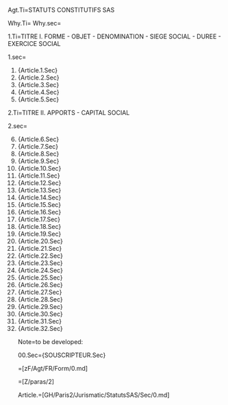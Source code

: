 Agt.Ti=STATUTS CONSTITUTIFS SAS

Why.Ti=</i>
Why.sec=</i>

1.Ti=TITRE I. FORME - OBJET - DENOMINATION - SIEGE SOCIAL - DUREE - EXERCICE SOCIAL

1.sec=<ol><li>{Article.1.Sec}</li><li>{Article.2.Sec}</li><li>{Article.3.Sec}</li><li>{Article.4.Sec}</li><li>{Article.5.Sec}</li></ol>


2.Ti=TITRE II. APPORTS - CAPITAL SOCIAL

2.sec=<ol start=6><li>{Article.6.Sec}</li><li>{Article.7.Sec}</li><li>{Article.8.Sec}</li><li>{Article.9.Sec}</li><li>{Article.10.Sec}</li><li>{Article.11.Sec}</li><li>{Article.12.Sec}</li><li>{Article.13.Sec}</li><li>{Article.14.Sec}</li><li>{Article.15.Sec}</li><li>{Article.16.Sec}</li><li>{Article.17.Sec}</li><li>{Article.18.Sec}</li><li>{Article.19.Sec}</li><li>{Article.20.Sec}</li><li>{Article.21.Sec}</li><li>{Article.22.Sec}</li><li>{Article.23.Sec}</li><li>{Article.24.Sec}</li><li>{Article.25.Sec}</li><li>{Article.26.Sec}</li><li>{Article.27.Sec}</li><li>{Article.28.Sec}</li><li>{Article.29.Sec}</li><li>{Article.30.Sec}</li><li>{Article.31.Sec}</li><li>{Article.32.Sec}

Note=to be developed:

00.Sec={SOUSCRIPTEUR.Sec}

=[zF/Agt/FR/Form/0.md]

=[Z/paras/2]

Article.=[GH/Paris2/Jurismatic/StatutsSAS/Sec/0.md]